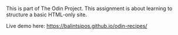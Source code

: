 This is part of The Odin Project. This assignment is about learning to structure a basic HTML-only site.

Live demo here: https://balintsipos.github.io/odin-recipes/